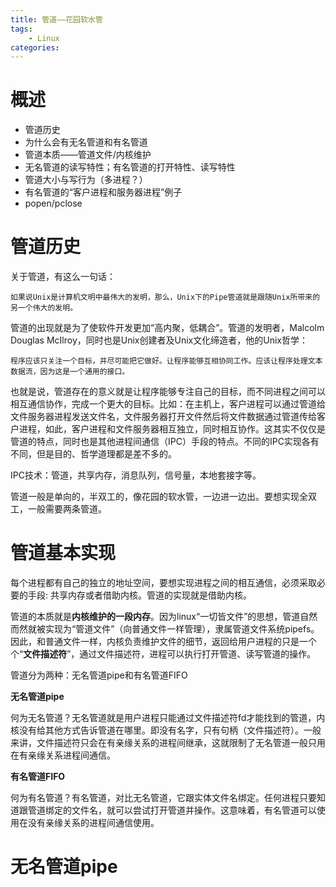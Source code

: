 ```yaml
---
title: 管道——花园软水管
tags:
    - Linux
categories:
---
```


# 概述
- 管道历史
- 为什么会有无名管道和有名管道
- 管道本质——管道文件/内核维护
- 无名管道的读写特性；有名管道的打开特性、读写特性
- 管道大小与写行为（多进程？）
- 有名管道的“客户进程和服务器进程”例子
- popen/pclose

# 管道历史

关于管道，有这么一句话：

    如果说Unix是计算机文明中最伟大的发明，那么，Unix下的Pipe管道就是跟随Unix所带来的另一个伟大的发明。

管道的出现就是为了使软件开发更加“高内聚，低耦合”。管道的发明者，Malcolm Douglas McIlroy，同时也是Unix创建者及Unix文化缔造者，他的Unix哲学：

    程序应该只关注一个目标，并尽可能把它做好。让程序能够互相协同工作。应该让程序处理文本数据流，因为这是一个通用的接口。

也就是说，管道存在的意义就是让程序能够专注自己的目标，而不同进程之间可以相互通信协作，完成一个更大的目标。比如：在主机上，客户进程可以通过管道给文件服务器进程发送文件名，文件服务器打开文件然后将文件数据通过管道传给客户进程，如此，客户进程和文件服务器相互独立，同时相互协作。这其实不仅仅是管道的特点，同时也是其他进程间通信（IPC）手段的特点。不同的IPC实现各有不同，但是目的、哲学道理都是差不多的。

IPC技术：管道，共享内存，消息队列，信号量，本地套接字等。

管道一般是单向的，半双工的，像花园的软水管，一边进一边出。要想实现全双工，一般需要两条管道。

# 管道基本实现

每个进程都有自己的独立的地址空间，要想实现进程之间的相互通信，必须采取必要的手段: 共享内存或者借助内核。管道的实现就是借助内核。

管道的本质就是**内核维护的一段内存**。因为linux“一切皆文件”的思想，管道自然而然就被实现为“管道文件”（向普通文件一样管理），隶属管道文件系统pipefs。因此，和普通文件一样，内核负责维护文件的细节，返回给用户进程的只是一个个“**文件描述符**”，通过文件描述符，进程可以执行打开管道、读写管道的操作。

管道分为两种：无名管道pipe和有名管道FIFO

**无名管道pipe**

何为无名管道？无名管道就是用户进程只能通过文件描述符fd才能找到的管道，内核没有给其他方式告诉管道在哪里。即没有名字，只有句柄（文件描述符）。一般来讲，文件描述符只会在有亲缘关系的进程间继承，这就限制了无名管道一般只用在有亲缘关系进程间通信。

**有名管道FIFO**

何为有名管道？有名管道，对比无名管道，它跟实体文件名绑定。任何进程只要知道跟管道绑定的文件名，就可以尝试打开管道并操作。这意味着，有名管道可以使用在没有亲缘关系的进程间通信使用。

# 无名管道pipe

